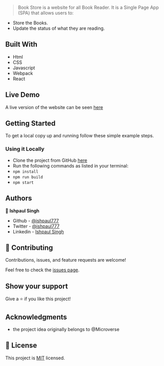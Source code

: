 
 > Book Store is a website for all Book Reader. It is a Single Page App (SPA) that allows users to:
- Store the Books.
- Update the status of what they are reading.

## Built With

- Html
- CSS
- Javascript
- Webpack
- React

## Live Demo

A live version of the website can be seen [here](https://ishpaul777.github.io//)

## Getting Started

To get a local copy up and running follow these simple example steps.

### Using it Locally

- Clone the project from GitHub [here](git@github.com:ishpaul777/Awesome-Book-Store.git)
- Run the following commands as listed in your terminal:
- `npm install`
- `npm run build`
- `npm start`

## Authors

👤 **Ishpaul Singh**

- Github - [@ishpaul777](https://github.com/ishpaul777)
- Twitter - [@ishpaul777](https://twitter.com/ishpaul777)
- Linkedin - [Ishpaul Singh](https://www.linkedin.com/in/ishpaul-singh-264590226/)

## 🤝 Contributing

Contributions, issues, and feature requests are welcome!

Feel free to check the [issues page](../../issues/).

## Show your support

Give a ⭐️ if you like this project!

## Acknowledgments
- the project idea originally belongs to @Microverse

## 📝 License

This project is [MIT](./MIT.md) licensed.
